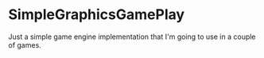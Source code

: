 # SimpleGraphicsGamePlay
Just a simple game engine implementation that I'm going to use in a couple of games.
